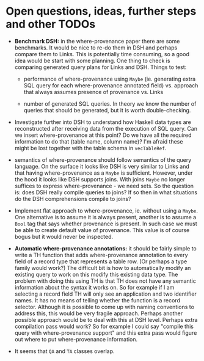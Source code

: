 Open questions, ideas, further steps and other TODOs
====================================================

  * **Benchmark DSH:** in the where-provenance paper there are some benchmarks.
    It would be nice to re-do them in DSH and perhaps compare them to Links.
    This is potentially time consuming, so a good idea would be start with some
    planning.  One thing to check is comparing generated query plans for Links
    and DSH.  Things to test:

      - performance of where-provenance using `Maybe` (ie. generating extra SQL
        query for each where-provenance annotated field) vs. approach that
        always assumes presence of provenance vs. Links

      - number of generated SQL queries.  In theory we know the number of
        queries that should be generated, but it is worth double-checking.

  * Investigate further into DSH to understand how Haskell data types are
    reconstructed after receiving data from the execution of SQL query.  Can we
    insert where-provenance at this point?  Do we have all the required
    information to do that (table name, column name)?  I'm afraid these might be
    lost together with the table schema in `vecTableRef`.

  * semantics of where-provenance should follow semantics of the query language.
    On the surface it looks like DSH is very similar to Links and that having
    where-provenance as a `Maybe` is sufficient.  However, under the hood it
    looks like DSH supports joins.  With joins `Maybe` no longer suffices to
    express where-provenance - we need sets.  So the question is: does DSH
    really compile queries to joins?  If so then in what situations do the DSH
    comprehensions compile to joins?

  * Implement flat approach to where-provenance, ie. without using a `Maybe`.
    One alternative is to assume it is always present, another is to assume a
    `Bool` tag that says whether provenance is present.  In such case we must be
    able to create default value of provenance.  This value is of course bogus
    but it would never be inspected.

  * **Automatic where-provenance annotations:** it should be fairly simple to
    write a TH function that adds where-provenance annotation to every field of
    a record type that represents a table row.  (Or perhaps a type family would
    work?)  The difficult bit is how to automatically modify an existing query
    to work on this modify this existing data type.  The problem with doing this
    using TH is that TH does not have any semantic information about the syntax
    it works on.  So for example if I am selecting a record field TH will only
    see an application and two identifier names.  It has no means of telling
    whether the function is a record selector.  Although it is possible to come
    up with naming conventions to address this, this would be very fragile
    approach.  Perhaps another possible approach would be to deal with this at
    DSH level.  Perhaps extra compilation pass would work?  So for example I
    could say "compile this query with where-provenance support" and this extra
    pass would figure out where to put where-provenance information.

  * It seems that `QA` and `TA` classes overlap.
